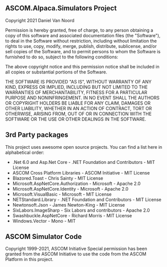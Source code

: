 ## ASCOM.Alpaca.Simulators Project

Copyright 2021 Daniel Van Noord

Permission is hereby granted, free of charge, to any person obtaining a copy of this software and associated documentation files (the "Software"), to deal in the Software without restriction, including without limitation the rights to use, copy, modify, merge, publish, distribute, sublicense, and/or sell copies of the Software, and to permit persons to whom the Software is furnished to do so, subject to the following conditions:

The above copyright notice and this permission notice shall be included in all copies or substantial portions of the Software.

THE SOFTWARE IS PROVIDED "AS IS", WITHOUT WARRANTY OF ANY KIND, EXPRESS OR IMPLIED, INCLUDING BUT NOT LIMITED TO THE WARRANTIES OF MERCHANTABILITY, FITNESS FOR A PARTICULAR PURPOSE AND NONINFRINGEMENT. IN NO EVENT SHALL THE AUTHORS OR COPYRIGHT HOLDERS BE LIABLE FOR ANY CLAIM, DAMAGES OR OTHER LIABILITY, WHETHER IN AN ACTION OF CONTRACT, TORT OR OTHERWISE, ARISING FROM, OUT OF OR IN CONNECTION WITH THE SOFTWARE OR THE USE OR OTHER DEALINGS IN THE SOFTWARE.

## 3rd Party packages
This project uses awesome open source projects. You can find a list here in alphabetical order:

* .Net 6.0 and Asp.Net Core - .NET Foundation and Contributors - MIT License
* ASCOM Cross Platform Libraries - ASCOM Initiative - MIT License
* Blazored.Toast - Chris Sainty - MIT License
* Microsoft.AspNetCore.Authorization - Microsoft - Apache 2.0
* Microsoft.AspNetCore.Identity - Microsoft - Apache 2.0
* Microsoft.VisualBasic - Microsoft - MIT License
* NETStandard.Library - .NET Foundation and Contributors - MIT License
* Newtonsoft.Json - James Newton-King - MIT License
* SixLabors.ImageSharp - Six Labors and contributors - Apache 2.0
* Swashbuckle.AspNetCore - Richard Morris - MIT License
* Windows.Vector - Mono - MIT 

## ASCOM Simulator Code 
Copyright 1999-2021, ASCOM Initiative
Special permission has been granted from the ASCOM Initiative to use the code from the ASCOM Platform in this project.